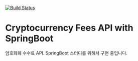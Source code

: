 [![Build Status](https://travis-ci.org/gamehub-tom/SpringBootCryptocurrencyFees.svg?branch=develop)](https://travis-ci.org/gamehub-tom/SpringBootCryptocurrencyFees)

# Cryptocurrency Fees API with SpringBoot

암호화폐 수수료 API.
SpringBoot 스터디를 위해서 구현 중입니다.

